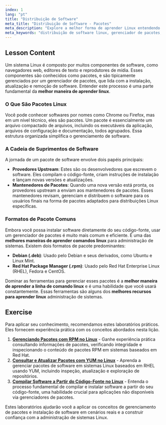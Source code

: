 ```yaml
---
index: 1
lang: "pt"
title: "Distribuição de Software"
meta_title: "Distribuição de Software - Pacotes"
meta_description: "Explore a melhor forma de aprender Linux entendendo distribuição de software, gerenciadores de pacotes e formatos como .deb e .rpm. Uma parte essencial do nosso curso gratuito de certificação Linux."
meta_keywords: "distribuição de software linux, gerenciador de pacotes, .deb, .rpm, melhor forma de aprender linux, curso gratuito certificação linux, melhores recursos para aprender linux, melhor forma de aprender linha de comando linux, instalação de software"
---
```


## Lesson Content

Um sistema Linux é composto por muitos componentes de software, como navegadores web, editores de texto e reprodutores de mídia. Esses componentes são conhecidos como pacotes, e são tipicamente gerenciados por um gerenciador de pacotes, que lida com a instalação, atualização e remoção de software. Entender este processo é uma parte fundamental da **melhor maneira de aprender linux**.

### O Que São Pacotes Linux

Você pode conhecer softwares por nomes como Chrome ou Firefox, mas em um nível técnico, eles são pacotes. Um pacote é essencialmente um arquivo compactado de arquivos, incluindo os executáveis da aplicação, arquivos de configuração e documentação, todos agrupados. Essa estrutura organizada simplifica o gerenciamento de software.

### A Cadeia de Suprimentos de Software

A jornada de um pacote de software envolve dois papéis principais:

- **Provedores Upstream**: Estes são os desenvolvedores que escrevem o software. Eles compilam o código-fonte, criam instruções de instalação e lançam novas versões e atualizações.
- **Mantenedores de Pacotes**: Quando uma nova versão está pronta, os provedores upstream a enviam aos mantenedores de pacotes. Esses mantenedores revisam, gerenciam e distribuem o software para os usuários finais na forma de pacotes adaptados para distribuições Linux específicas.

### Formatos de Pacote Comuns

Embora você possa instalar software diretamente do seu código-fonte, usar um gerenciador de pacotes é muito mais comum e eficiente. É uma das **melhores maneiras de aprender comandos linux** para administração de sistemas. Existem dois formatos de pacote predominantes:

- **Debian (.deb)**: Usado pelo Debian e seus derivados, como Ubuntu e Linux Mint.
- **Red Hat Package Manager (.rpm)**: Usado pelo Red Hat Enterprise Linux (RHEL), Fedora e CentOS.

Dominar as ferramentas para gerenciar esses pacotes é a **melhor maneira de aprender a linha de comando linux** e é uma habilidade que você usará constantemente. Essas ferramentas são alguns dos **melhores recursos para aprender linux** administração de sistemas.

## Exercise

Para aplicar seu conhecimento, recomendamos estes laboratórios práticos. Eles fornecem experiência prática com os conceitos abordados nesta lição.

1. **[Gerenciando Pacotes com RPM no Linux](https://labex.io/pt/labs/rhel-managing-packages-with-rpm-in-linux-590868)** - Ganhe experiência prática consultando informações de pacotes, verificando integridade e inspecionando o conteúdo de pacotes RPM em sistemas baseados em Red Hat.
2. **[Consultar e Atualizar Pacotes com YUM no Linux](https://labex.io/pt/labs/rhel-query-and-update-packages-with-yum-in-linux-590869)** - Aprenda a gerenciar pacotes de software em sistemas Linux baseados em RHEL usando YUM, incluindo inspeção, atualização e exploração de repositórios.
3. **[Compilar Software a Partir do Código-Fonte no Linux](https://labex.io/pt/labs/comptia-build-software-from-source-code-in-linux-590853)** - Entenda o processo fundamental de compilar e instalar software a partir do seu código-fonte, uma habilidade crucial para aplicações não disponíveis via gerenciadores de pacotes.

Estes laboratórios ajudarão você a aplicar os conceitos de gerenciamento de pacotes e instalação de software em cenários reais e a construir confiança com a administração de sistemas Linux.
